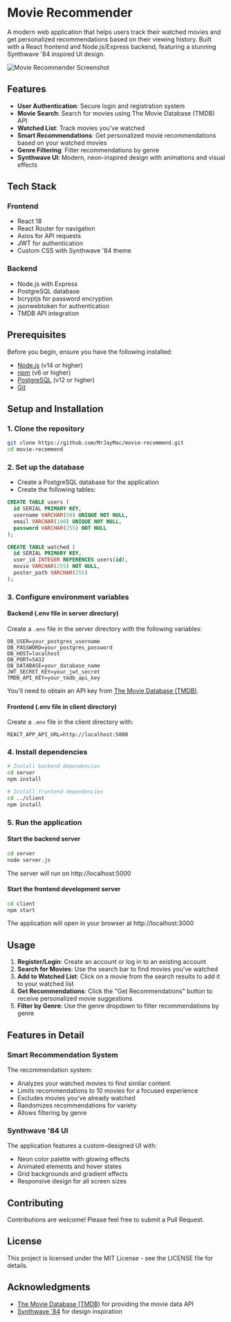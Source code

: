 # Movie Recommender

A modern web application that helps users track their watched movies and get personalized recommendations based on their viewing history. Built with a React frontend and Node.js/Express backend, featuring a stunning Synthwave '84 inspired UI design.

![Movie Recommender Screenshot](https://i.imgur.com/placeholder.png)

## Features

- **User Authentication**: Secure login and registration system
- **Movie Search**: Search for movies using The Movie Database (TMDB) API
- **Watched List**: Track movies you've watched
- **Smart Recommendations**: Get personalized movie recommendations based on your watched movies
- **Genre Filtering**: Filter recommendations by genre
- **Synthwave UI**: Modern, neon-inspired design with animations and visual effects

## Tech Stack

### Frontend
- React 18
- React Router for navigation
- Axios for API requests
- JWT for authentication
- Custom CSS with Synthwave '84 theme

### Backend
- Node.js with Express
- PostgreSQL database
- bcryptjs for password encryption
- jsonwebtoken for authentication
- TMDB API integration

## Prerequisites

Before you begin, ensure you have the following installed:
- [Node.js](https://nodejs.org/) (v14 or higher)
- [npm](https://www.npmjs.com/) (v6 or higher)
- [PostgreSQL](https://www.postgresql.org/) (v12 or higher)
- [Git](https://git-scm.com/)

## Setup and Installation

### 1. Clone the repository

```bash
git clone https://github.com/MrJayMac/movie-recommend.git
cd movie-recommend
```

### 2. Set up the database

- Create a PostgreSQL database for the application
- Create the following tables:

```sql
CREATE TABLE users (
  id SERIAL PRIMARY KEY,
  username VARCHAR(50) UNIQUE NOT NULL,
  email VARCHAR(100) UNIQUE NOT NULL,
  password VARCHAR(255) NOT NULL
);

CREATE TABLE watched (
  id SERIAL PRIMARY KEY,
  user_id INTEGER REFERENCES users(id),
  movie VARCHAR(255) NOT NULL,
  poster_path VARCHAR(255)
);
```

### 3. Configure environment variables

#### Backend (.env file in server directory)

Create a `.env` file in the server directory with the following variables:

```
DB_USER=your_postgres_username
DB_PASSWORD=your_postgres_password
DB_HOST=localhost
DB_PORT=5432
DB_DATABASE=your_database_name
JWT_SECRET_KEY=your_jwt_secret
TMDB_API_KEY=your_tmdb_api_key
```

You'll need to obtain an API key from [The Movie Database (TMDB)](https://www.themoviedb.org/documentation/api).

#### Frontend (.env file in client directory)

Create a `.env` file in the client directory with:

```
REACT_APP_API_URL=http://localhost:5000
```

### 4. Install dependencies

```bash
# Install backend dependencies
cd server
npm install

# Install frontend dependencies
cd ../client
npm install
```

### 5. Run the application

#### Start the backend server

```bash
cd server
node server.js
```

The server will run on http://localhost:5000

#### Start the frontend development server

```bash
cd client
npm start
```

The application will open in your browser at http://localhost:3000

## Usage

1. **Register/Login**: Create an account or log in to an existing account
2. **Search for Movies**: Use the search bar to find movies you've watched
3. **Add to Watched List**: Click on a movie from the search results to add it to your watched list
4. **Get Recommendations**: Click the "Get Recommendations" button to receive personalized movie suggestions
5. **Filter by Genre**: Use the genre dropdown to filter recommendations by genre

## Features in Detail

### Smart Recommendation System

The recommendation system:
- Analyzes your watched movies to find similar content
- Limits recommendations to 10 movies for a focused experience
- Excludes movies you've already watched
- Randomizes recommendations for variety
- Allows filtering by genre

### Synthwave '84 UI

The application features a custom-designed UI with:
- Neon color palette with glowing effects
- Animated elements and hover states
- Grid backgrounds and gradient effects
- Responsive design for all screen sizes

## Contributing

Contributions are welcome! Please feel free to submit a Pull Request.

## License

This project is licensed under the MIT License - see the LICENSE file for details.

## Acknowledgments

- [The Movie Database (TMDB)](https://www.themoviedb.org/) for providing the movie data API
- [Synthwave '84](https://github.com/robb0wen/synthwave-vscode) for design inspiration
